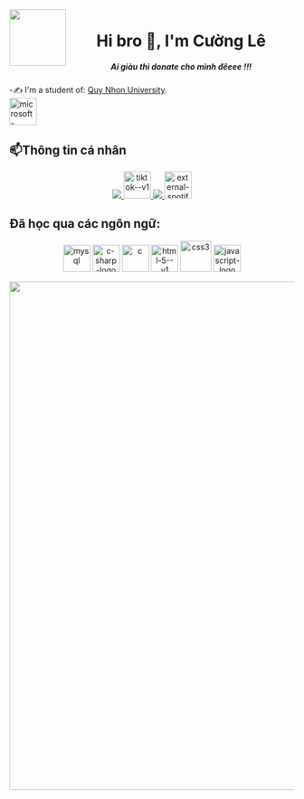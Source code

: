 <img align="left" width="100" src="https://i.pinimg.com/originals/2e/e6/4c/2ee64c1f8e4358d928d265f5b8389a35.gif">
<h1 align="center">Hi bro 👋, I'm Cường Lê</h1>
<p align="center">
  <h5 align="center">Ai giàu thì donate cho mình đêeee !!!</h5>
</p>

-✍ I'm a student of: [Quy Nhon University](https://www.qnu.edu.vn/).
<br/>
    <a href="https://docs.google.com/document/d/1nRTXUnwv2zDyP27NkN-ItGa2NozNRdr5x6eukYvXdUE/edit">
    <img width="48" height="48" src="https://img.icons8.com/bubbles/50/microsoft-word-2019.png" alt="microsoft-word-2019"> 
  </a>
<br />

## 📫Thông tin cá nhân

<p align="center">
  <a href="https://www.facebook.com/profile.php?id=100033805601997" alt="Facebook">
    <img src="https://img.icons8.com/fluent/48/000000/facebook-new.png" target="_blank" />
  </a> 
  <a href="https://www.tiktok.com/@cuongle_77?lang=vi-VN" alt="tik tok">
   <img width="48" height="48" src="https://img.icons8.com/doodle/48/tiktok--v1.png" alt="tiktok--v1"/>
  </a> 
  <a href="https://www.youtube.com/channel/UCx5mWoYw70r2yJe6dH9--8w" alt="Youtube channel" target="_parent" >
    <img src="https://img.icons8.com/fluent/48/000000/youtube-play.png"/>
      <a href="https://open.spotify.com/playlist/0IRacamycJ1frXq2xS8UnV"> 
  <img width="48" height="48" src="https://img.icons8.com/external-tal-revivo-filled-tal-revivo/48/external-spotify-a-swedish-audio-streaming-platform-that-provides-drm-protected-logo-filled-tal-revivo.png" alt="external-spotify-a-swedish-audio-streaming-platform-that-provides-drm-protected-logo-filled-tal-revivo"/>
  </a>
</p>

## Đã học qua các ngôn ngữ:
<p align="center">
  <img width="48" height="48" src="https://img.icons8.com/pulsar-color/48/mysql.png" alt="mysql"/>
  <img width="48" height="48" src="https://img.icons8.com/badges/48/c-sharp-logo.png" alt="c-sharp-logo"/>
  <img width="48" height="48" src="https://img.icons8.com/doodle/48/c.png" alt="c"/>
  <img width="48" height="48" src="https://img.icons8.com/color/48/html-5--v1.png" alt="html-5--v1"/>
  <img width="55" height="55" src="https://img.icons8.com/plasticine/100/css3.png" alt="css3"/>
  <img width="48" height="48" src="https://img.icons8.com/dusk/64/javascript-logo.png" alt="javascript-logo"/>
</p>
<p align="center">
<img width="900" src="https://i.pinimg.com/originals/7a/e3/c7/7ae3c7ad104a968dc735871c0bf17608.gif">
</p>

